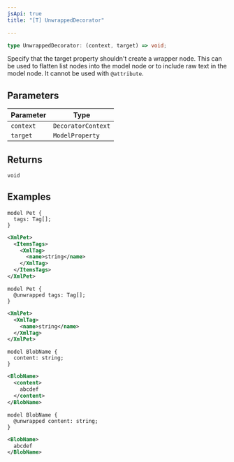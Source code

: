 ```yaml
---
jsApi: true
title: "[T] UnwrappedDecorator"

---
```

```ts
type UnwrappedDecorator: (context, target) => void;
```

Specify that the target property shouldn't create a wrapper node. This can be used to flatten list nodes into the model node or to include raw text in the model node.
It cannot be used with `@attribute`.

## Parameters

| Parameter | Type |
| ------ | ------ |
| `context` | `DecoratorContext` |
| `target` | `ModelProperty` |

## Returns

`void`

## Examples

```tsp
model Pet {
  tags: Tag[];
}
```

```xml
<XmlPet>
  <ItemsTags>
    <XmlTag>
      <name>string</name>
    </XmlTag>
  </ItemsTags>
</XmlPet>
```

```tsp
model Pet {
  @unwrapped tags: Tag[];
}
```

```xml
<XmlPet>
  <XmlTag>
    <name>string</name>
  </XmlTag>
</XmlPet>
```

```tsp
model BlobName {
  content: string;
}
```

```xml
<BlobName>
  <content>
    abcdef
  </content>
</BlobName>
```

```tsp
model BlobName {
  @unwrapped content: string;
}
```

```xml
<BlobName>
  abcdef
</BlobName>
```
